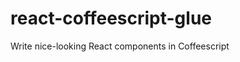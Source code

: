 react-coffeescript-glue
=======================

Write nice-looking React components in Coffeescript
